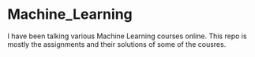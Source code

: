 # Machine_Learning

I have been talking various Machine Learning courses online. This repo is mostly the assignments and their solutions of some of the cousres.


